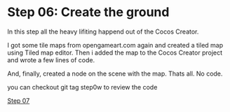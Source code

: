 # Step 06: Create the ground

In this step all the heavy lifiting happend out of the Cocos Creator.

I got some tile maps from opengameart.com again and created a tiled map using Tiled map editor.
Then i added the map to the Cocos Creator project and wrote a few lines of code.

And, finally, created a node on the scene with the map. Thats all. No code.

you can checkout git tag step0w to review the code

[Step 07](./step07.md)